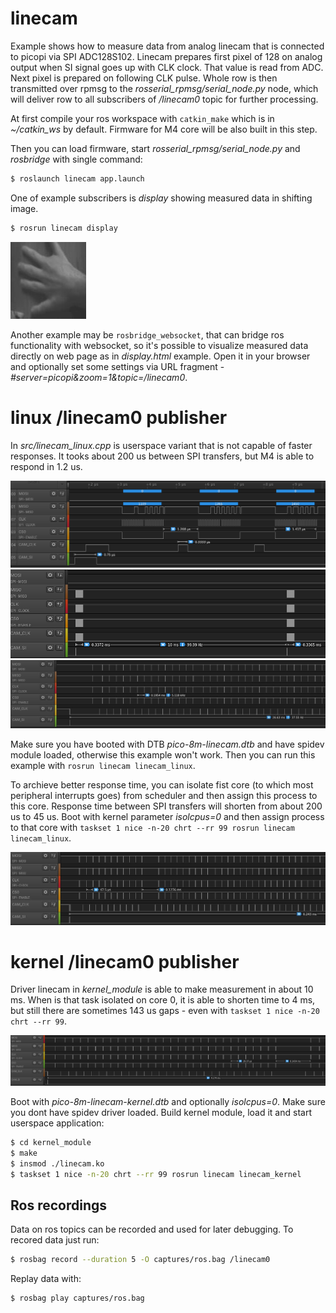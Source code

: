 # linecam
Example shows how to measure data from analog linecam that is connected to picopi via SPI ADC128S102.
Linecam prepares first pixel of 128 on analog output when SI signal goes up with CLK clock.
That value is read from ADC.
Next pixel is prepared on following CLK pulse.
Whole row is then transmitted over rpmsg to the *rosserial_rpmsg/serial_node.py* node, which will deliver row to all subscribers of */linecam0* topic for further processing.

At first compile your ros workspace with `catkin_make` which is in *~/catkin_ws* by default.
Firmware for M4 core will be also built in this step.

Then you can load firmware, start *rosserial_rpmsg/serial_node.py* and *rosbridge* with single command:
```sh
$ roslaunch linecam app.launch
```
One of example subscribers is *display* showing measured data in shifting image.
```sh
$ rosrun linecam display
```
![display example](display.jpg)


Another example may be `rosbridge_websocket`, that can bridge ros functionality with websocket, so it's possible to visualize measured data directly on web page as in *display.html* example.
Open it in your browser and optionally set some settings via URL fragment - *#server=picopi&zoom=1&topic=/linecam0*.

# linux /linecam0 publisher
In *src/linecam_linux.cpp* is userspace variant that is not capable of faster responses.
It tooks about 200 us between SPI transfers, but M4 is able to respond in 1.2 us.

![m4 timings](captures/linecam_raw.png)
![m4 timings](captures/linecam_raw_total.png)
![linux timings](captures/linecam_linux.png)

Make sure you have booted with DTB *pico-8m-linecam.dtb* and have spidev module loaded, otherwise this example won't work.
Then you can run this example with `rosrun linecam linecam_linux`.

To archieve better response time, you can isolate fist core (to which most peripheral interrupts goes) from scheduler and then assign this process to this core.
Response time between SPI transfers will shorten from about 200 us to 45 us.
Boot with kernel parameter *isolcpus=0* and then assign process to that core with `taskset 1 nice -n-20 chrt --rr 99 rosrun linecam linecam_linux`.

![linux with isolated core timings](captures/linecam_linux_isolcpus.png)

# kernel /linecam0 publisher
Driver linecam in *kernel_module* is able to make measurement in about 10 ms.
When is that task isolated on core 0, it is able to shorten time to 4 ms, but still there are sometimes 143 us gaps - even with `taskset 1 nice -n-20 chrt --rr 99`.

![linux with isolated core timings](captures/linecam_kernel_isolcpus.png)

Boot with *pico-8m-linecam-kernel.dtb* and optionally *isolcpus=0*.
Make sure you dont have spidev driver loaded.
Build kernel module, load it and start userspace application:
```sh
$ cd kernel_module
$ make
$ insmod ./linecam.ko
$ taskset 1 nice -n-20 chrt --rr 99 rosrun linecam linecam_kernel
```

## Ros recordings
Data on ros topics can be recorded and used for later debugging.
To recored data just run:
```sh
$ rosbag record --duration 5 -O captures/ros.bag /linecam0
```

Replay data with:
```sh
$ rosbag play captures/ros.bag
```
